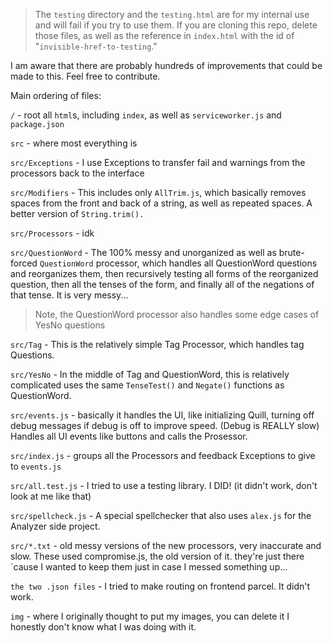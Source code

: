 > The `testing` directory and the `testing.html` are for my internal use and will fail if you try to use them. If you are cloning this repo, delete those files, as well as the reference in `index.html` with the id of "`invisible-href-to-testing`."

I am aware that there are probably hundreds of improvements that could be made to this. Feel free to contribute.

Main ordering of files:

`/` - root
all `html`s, including `index`, as well as `serviceworker.js` and `package.json`

`src` - where most everything is

`src/Exceptions` - I use Exceptions to transfer fail and warnings from the processors back to the interface

`src/Modifiers` - This includes only `AllTrim.js`, which basically removes spaces from the front and back of a string, as well as repeated spaces. A better version of `String.trim().`

`src/Processors` - idk

`src/QuestionWord` - The 100% messy and unorganized as well as brute-forced
`QuestionWord` processor, which handles all QuestionWord questions and reorganizes them, then recursively testing all forms of the reorganized question, then all the tenses of the form, and finally all of the negations of that tense. It is very messy...

> Note, the QuestionWord processor also handles some edge cases of YesNo questions

`src/Tag` - This is the relatively simple Tag Processor, which handles tag Questions.

`src/YesNo` - In the middle of Tag and QuestionWord, this is relatively complicated uses the same `TenseTest()` and `Negate()` functions as QuestionWord.

`src/events.js` - basically it handles the UI, like initializing Quill, turning off debug messages if debug is off to improve speed. (Debug is REALLY slow) Handles all UI events like buttons and calls the Prosessor.

`src/index.js` - groups all the Processors and feedback Exceptions to give to `events.js`

`src/all.test.js` - I tried to use a testing library. I DID! (it didn't work, don't look at me like that)

`src/spellcheck.js` - A special spellchecker that also uses `alex.js` for the Analyzer side project.

`src/*.txt` - old messy versions of the new processors, very inaccurate and slow. These used compromise.js, the old version of it. they're just there `cause I wanted to keep them just in case I messed something up...

`the two .json files` - I tried to make routing on frontend parcel. It didn't work.

`img` - where I originally thought to put my images, you can delete it I honestly don't know what I was doing with it.